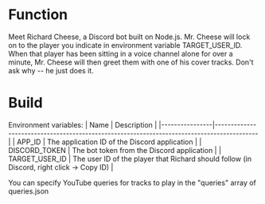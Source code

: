# Function

Meet Richard Cheese, a Discord bot built on Node.js. Mr. Cheese will lock on to the player you indicate in environment variable TARGET_USER_ID. When that player has been sitting in a voice channel alone for over a minute, Mr. Cheese will then greet them with one of his cover tracks. Don't ask why -- he just does it.

# Build

Environment variables:
| Name           | Description                                                                               |
|----------------|-------------------------------------------------------------------------------------------|
| APP_ID         | The application ID of the Discord application                                             |
| DISCORD_TOKEN  | The bot token from the Discord application                                                |
| TARGET_USER_ID | The user ID of the player that Richard should follow (in Discord, right click -> Copy ID) |

You can specify YouTube queries for tracks to play in the "queries" array of queries.json
